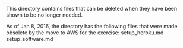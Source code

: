 This directory contains files that can be deleted when they have been shown to be no longer needed.

As of Jan 8, 2016, the directory has the following files that were made obsolete by the move to AWS for the exercise: 
 setup_heroku.md
 setup_software.md
 
